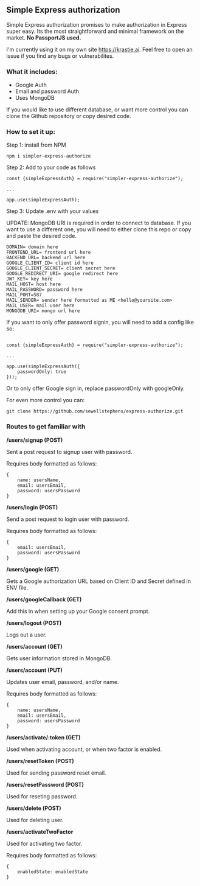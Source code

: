 ## Simple Express authorization

Simple Express authorization promises to make authorization in Express super easy. Its the most straightforward and minimal framework on the market. **No PassportJS used.**

I'm currently using it on my own site https://krastie.ai. Feel free to open an issue if you find any bugs or vulnerabilites.

### What it includes:

- Google Auth
- Email and password Auth
- Uses MongoDB

If you would like to use different database, or want more control you can clone the Github repository or copy desired code.

### How to set it up:

Step 1: install from NPM

```
npm i simpler-express-authorize
```

Step 2: Add to your code as follows

```
const {simpleExpressAuth} = require("simpler-express-authorize");

...

app.use(simpleExpressAuth);
```

Step 3: Update .env with your values

UPDATE: MongoDB URI is required in order to connect to database. If you want to use a different one, you will need to either clone this repo or copy and paste the desired code.

```
DOMAIN= domain here
FRONTEND_URL= frontend url here
BACKEND_URL= backend url here
GOOGLE_CLIENT_ID= client id here
GOOGLE_CLIENT_SECRET= client secret here
GOOGLE_REDIRECT_URI= google redirect here
JWT_KEY= key here
MAIL_HOST= host here
MAIL_PASSWORD= password here
MAIL_PORT=587
MAIL_SENDER= sender here formatted as ME <hello@yoursite.com>
MAIL_USER= mail user here
MONGODB_URI= mongo url here
```

If you want to only offer password signin, you will need to add a config like so:

```

const {simpleExpressAuth} = require("simpler-express-authorize");

...

app.use(simpleExpressAuth({
    passwordOnly: true
}));

```

Or to only offer Google sign in, replace passwordOnly with googleOnly.



For even more control you can:

```
git clone https://github.com/sewellstephens/express-authorize.git
```

### Routes to get familiar with

**/users/signup (POST)**

Sent a post request to signup user with password.

Requires body formatted as follows:

```
{
    name: usersName,
    email: usersEmail,
    password: usersPassword
}
```

**/users/login (POST)**

Send a post request to login user with password.

Requires body formatted as follows:

```
{
    email: usersEmail,
    password: usersPassword
}
```

**/users/google (GET)**

Gets a Google authorization URL based on Client ID and Secret defined in ENV file.

**/users/googleCallback (GET)**

Add this in when setting up your Google consent prompt.

**/users/logout (POST)**

Logs out a user.

**/users/account (GET)**

Gets user information stored in MongoDB.

**/users/account (PUT)**

Updates user email, password, and/or name.

Requires body formatted as follows:

```
{
    name: usersName,
    email: usersEmail,
    password: usersPassword
}
```

**/users/activate/:token (GET)**

Used when activating account, or when two factor is enabled.

**/users/resetToken (POST)**

Used for sending password reset email.

**/users/resetPassword (POST)**

Used for reseting password.

**/users/delete (POST)**

Used for deleting user.

**/users/activateTwoFactor**

Used for activating two factor.

Requires body formatted as follows:

```
{
    enabledState: enabledState
}
```
